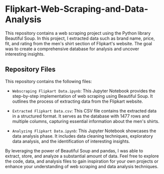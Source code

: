 # Flipkart-Web-Scraping-and-Data-Analysis

This repository contains a web scraping project using the Python library Beautiful Soup. In this project, I extracted data such as brand name, price, fit, and rating from the men's shirt section of Flipkart's website. The goal was to create a comprehensive database for analysis and uncover interesting insights.

## Repository Files

This repository contains the following files:

- `Webscraping Flipkart Data.ipynb`: This Jupyter Notebook provides the step-by-step implementation of web scraping using Beautiful Soup. It outlines the process of extracting data from the Flipkart website.

- `Extracted Flipkart Data.csv`: This CSV file contains the extracted data in a structured format. It serves as the database with 1477 rows and multiple columns, capturing essential information about the men's shirts.

- `Analyzing Flipkart Data.ipynb`: This Jupyter Notebook showcases the data analysis phase. It includes data cleaning techniques, exploratory data analysis, and the identification of interesting insights.

By leveraging the power of Beautiful Soup and pandas, I was able to extract, store, and analyze a substantial amount of data. Feel free to explore the code, data, and analysis files to gain inspiration for your own projects or enhance your understanding of web scraping and data analysis techniques.
